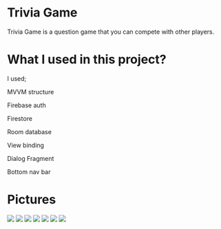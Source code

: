 # Trivia Game

Trivia Game is a question game that you can compete with other players.

# What I used in this project?

I used;

MVVM structure

Firebase auth

Firestore

Room database

View binding

Dialog Fragment

Bottom nav bar

# Pictures
<img src="/images/1.PNG"/>
<img src="/images/2.PNG"/>
<img src="/images/3.PNG"/>
<img src="/images/4.PNG"/>
<img src="/images/5.PNG"/>
<img src="/images/6.PNG"/>
<img src="/images/7.PNG"/>
